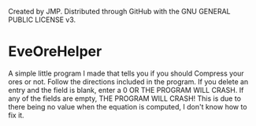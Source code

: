 Created by JMP. 
Distributed through GitHub with the GNU GENERAL PUBLIC LICENSE v3.

# EveOreHelper

A simple little program I made that tells you if you should Compress your ores or not. Follow the directions included in the program. If you delete an entry and the field is blank, enter a 0 OR THE PROGRAM WILL CRASH. If any of the fields are empty, THE PROGRAM WILL CRASH! This is due to there being no value when the equation is computed, I don't know how to fix it.
